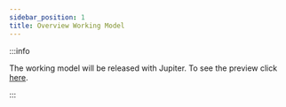 ```yaml
---
sidebar_position: 1
title: Overview Working Model
---
```


:::info

The working model will be released with Jupiter. To see the preview click [here](/docs/working-model/overview).

:::
